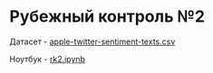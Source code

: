 # Рубежный контроль №2

Датасет - [apple-twitter-sentiment-texts.csv](https://github.com/Marfington/TMO/blob/master/rk2/apple-twitter-sentiment-texts.csv)

Ноутбук - [rk2.ipynb](https://github.com/Marfington/TMO/blob/master/rk2/rk2.ipynb)
